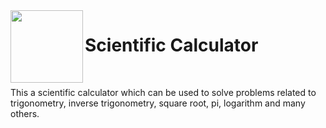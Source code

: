 <img align="left" width="116" height="116" src="logo/logo.png" />

# Scientific Calculator




<br/>

This a scientific calculator which can be used to solve problems related to trigonometry, inverse trigonometry, square root, pi, logarithm and many others.
